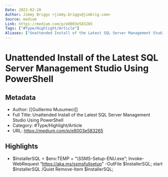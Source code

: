 ```yaml
---
Date: 2022-02-28
Author: Jimmy Briggs <jimmy.briggs@jimbrig.com>
Source: medium
Link: https://medium.com/p/e8003e583265
Tags: ["#Type/Highlight/Article"]
Aliases: ["Unattended Install of the Latest SQL Server Management Studio Using PowerShell", "Unattended Install of the Latest SQL Server Management Studio Using PowerShell"]
---
```

# Unattended Install of the Latest SQL Server Management Studio Using PowerShell

## Metadata
- Author: [[Guillermo Musumeci]]
- Full Title: Unattended Install of the Latest SQL Server Management Studio Using PowerShell
- Category: #Type/Highlight/Article
- URL: https://medium.com/p/e8003e583265

## Highlights
- $InstallerSQL = $env:TEMP + “\SSMS-Setup-ENU.exe”; 
  Invoke-WebRequest “https://aka.ms/ssmsfullsetup" -OutFile $InstallerSQL; 
  start $InstallerSQL /Quiet
  Remove-Item $InstallerSQL;
